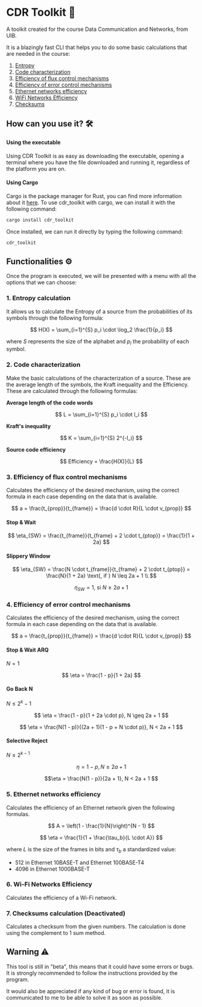 # CDR Toolkit 🛜

A toolkit created for the course Data Communication and Networks, from UIB.

It is a blazingly fast CLI that helps you to do some basic calculations that are needed in the course:

1. [Entropy](#1-entropy-calculation)
2. [Code characterization](#2-code-characterization)
3. [Efficiency of flux control mechanisms](#3-efficiency-of-flux-control-mechanisms)
4. [Efficiency of error control mechanisms](#4-efficiency-of-error-control-mechanisms)
5. [Ethernet networks efficiency](#5-ethernet-networks-efficiency)
6. [WiFi Networks Efficiency](#6-wi-fi-networks-efficiency)
7. [Checksums](#7-checksums-calculation-deactivated)
   
## How can you use it? 🛠️

#### Using the executable

Using CDR Toolkit is as easy as downloading the executable, opening a terminal where you have the file downloaded and 
running it, regardless of the platform you are on.

#### Using Cargo

Cargo is the package manager for Rust, you can find more information about it [here](https://doc.rust-lang.org/cargo/).
To use cdr_toolkit with cargo, we can install it with the following command:

```bash
cargo install cdr_toolkit
```

Once installed, we can run it directly by typing the following command:

```bash
cdr_toolkit
```

## Functionalities ⚙️

Once the program is executed, we will be presented with a menu with all the options that we can choose:

### 1. Entropy calculation

It allows us to calculate the Entropy of a source from the probabilities of its symbols through the following formula:

$$ H(X) = \sum_{i=1}^{S} p_i \cdot \log_2 \frac{1}{p_i} $$

where $S$ represents the size of the alphabet and $p_i$ the probability of each symbol.

### 2. Code characterization

Make the basic calculations of the characterization of a source. These are the average length of the symbols, 
the Kraft inequality and the Efficiency. These are calculated through the following formulas:

**Average length of the code words**

$$ L = \sum_{i=1}^{S} p_i \cdot l_i $$

**Kraft's inequality**

$$ K = \sum_{i=1}^{S} 2^{-l_i} $$

**Source code efficiency**

$$ Efficiency = \frac{H(X)}{L} $$

### 3. Efficiency of flux control mechanisms

Calculates the efficiency of the desired mechanism, using the correct formula in each case depending on the data 
that is available.

$$ a = \frac{t_{prop}}{t_{frame}} = \frac{d \cdot R}{L \cdot v_{prop}} $$

#### Stop & Wait

$$ \eta_{SW} = \frac{t_{frame}}{t_{frame} + 2 \cdot t_{ptop}} = \frac{1}{1 + 2a} $$

#### Slippery Window

$$ \eta_{SW} = \frac{N \cdot t_{frame}}{t_{frame} + 2 \cdot t_{ptop}} = \frac{N}{1 + 2a} \text{, if } N \leq 2a + 1 \\ $$

$$\eta_{SW} = 1 \text{, si } N \geq 2a + 1 $$

### 4. Efficiency of error control mechanisms

Calculates the efficiency of the desired mechanism, using the correct formula in each case depending on the data that is available.

$$ a = \frac{t_{prop}}{t_{frame}} = \frac{d \cdot R}{L \cdot v_{prop}} $$

#### Stop & Wait ARQ

$N = 1$

$$ \eta = \frac{1 - p}{1 + 2a} $$

#### Go Back N

$N \leq 2^{k} - 1$

$$ \eta = \frac{1 - p}{1 + 2a \cdot p}, N \geq 2a + 1 $$

$$ \eta = \frac{N(1 - p)}{(2a + 1)(1 - p + N \cdot p)}, N < 2a + 1 $$

#### Selective Reject

$N \leq 2^{k - 1}$

$$ \eta = 1 - p, N \geq 2a + 1 $$

$$\eta = \frac{N(1 - p)}{2a + 1}, N < 2a + 1 $$

### 5. Ethernet networks efficiency

Calculates the efficiency of an Ethernet network given the following formulas.

$$ A = \left(1 - \frac{1}{N}\right)^{N - 1} $$

$$ \eta = \frac{1}{1 + \frac{\tau_b}{L \cdot A}} $$

where $L$ is the size of the frames in bits and $\tau_b$ a standardized value:

- 512 in Ethernet 10BASE-T and Ethernet 100BASE-T4
- 4096 in Ethernet 1000BASE-T

### 6. Wi-Fi Networks Efficiency

Calculates the efficiency of a Wi-Fi network.

### 7. Checksums calculation (Deactivated)

Calculates a checksum from the given numbers. The calculation is done using the complement to 1 sum method.

## Warning ⚠️

This tool is still in "beta", this means that it could have some errors or bugs. 
It is strongly recommended to follow the instructions provided by the program.

It would also be appreciated if any kind of bug or error is found, it is communicated to me
to be able to solve it as soon as possible.
